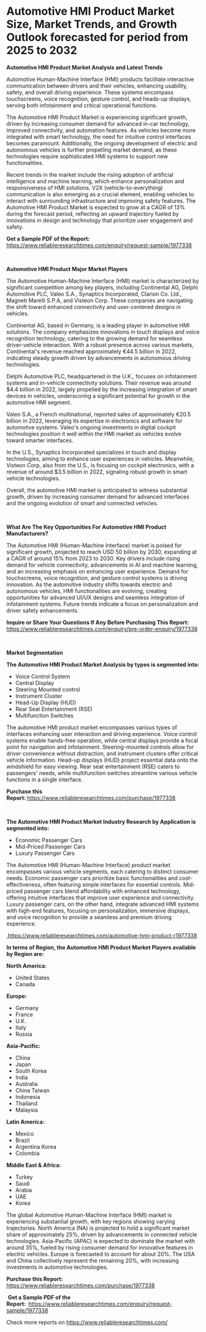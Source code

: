 <p><h1>Automotive HMI Product Market Size, Market Trends, and Growth Outlook forecasted for period from 2025 to 2032</h1></p><p><strong>Automotive HMI Product Market Analysis and Latest Trends</strong></p>
<p><p>Automotive Human-Machine Interface (HMI) products facilitate interactive communication between drivers and their vehicles, enhancing usability, safety, and overall driving experience. These systems encompass touchscreens, voice recognition, gesture control, and heads-up displays, serving both infotainment and critical operational functions. </p><p>The Automotive HMI Product Market is experiencing significant growth, driven by increasing consumer demand for advanced in-car technology, improved connectivity, and automation features. As vehicles become more integrated with smart technology, the need for intuitive control interfaces becomes paramount. Additionally, the ongoing development of electric and autonomous vehicles is further propelling market demand, as these technologies require sophisticated HMI systems to support new functionalities.</p><p>Recent trends in the market include the rising adoption of artificial intelligence and machine learning, which enhance personalization and responsiveness of HMI solutions. V2X (vehicle-to-everything) communication is also emerging as a crucial element, enabling vehicles to interact with surrounding infrastructure and improving safety features. The Automotive HMI Product Market is expected to grow at a CAGR of 13% during the forecast period, reflecting an upward trajectory fueled by innovations in design and technology that prioritize user engagement and safety.</p></p>
<p><strong>Get a Sample PDF of the Report:&nbsp;</strong> <a href="https://www.reliableresearchtimes.com/enquiry/request-sample/1977338?utm_campaign=3313&utm_medium=2&utm_source=Github&utm_content=ia&utm_term=31032025&utm_id=automotive-hmi-product">https://www.reliableresearchtimes.com/enquiry/request-sample/1977338</a></p>
<p>&nbsp;</p>
<p><strong>Automotive HMI Product Major Market Players</strong></p>
<p><p>The Automotive Human-Machine Interface (HMI) market is characterized by significant competition among key players, including Continental AG, Delphi Automotive PLC, Valeo S.A., Synaptics Incorporated, Clarion Co. Ltd., Magneti Marelli S.P.A, and Visteon Corp. These companies are navigating the shift toward enhanced connectivity and user-centered designs in vehicles.</p><p>Continental AG, based in Germany, is a leading player in automotive HMI solutions. The company emphasizes innovations in touch displays and voice recognition technology, catering to the growing demand for seamless driver-vehicle interaction. With a robust presence across various markets, Continental's revenue reached approximately €44.5 billion in 2022, indicating steady growth driven by advancements in autonomous driving technologies.</p><p>Delphi Automotive PLC, headquartered in the U.K., focuses on infotainment systems and in-vehicle connectivity solutions. Their revenue was around $4.4 billion in 2022, largely propelled by the increasing integration of smart devices in vehicles, underscoring a significant potential for growth in the automotive HMI segment.</p><p>Valeo S.A., a French multinational, reported sales of approximately €20.5 billion in 2022, leveraging its expertise in electronics and software for automotive systems. Valeo's ongoing investments in digital cockpit technologies position it well within the HMI market as vehicles evolve toward smarter interfaces.</p><p>In the U.S., Synaptics Incorporated specializes in touch and display technologies, aiming to enhance user experiences in vehicles. Meanwhile, Visteon Corp, also from the U.S., is focusing on cockpit electronics, with a revenue of around $3.5 billion in 2022, signaling robust growth in smart vehicle technologies.</p><p>Overall, the automotive HMI market is anticipated to witness substantial growth, driven by increasing consumer demand for advanced interfaces and the ongoing evolution of smart and connected vehicles.</p></p>
<p>&nbsp;</p>
<p><strong>What Are The Key Opportunities For Automotive HMI Product Manufacturers?</strong></p>
<p><p>The Automotive HMI (Human-Machine Interface) market is poised for significant growth, projected to reach USD 50 billion by 2030, expanding at a CAGR of around 15% from 2023 to 2030. Key drivers include rising demand for vehicle connectivity, advancements in AI and machine learning, and an increasing emphasis on enhancing user experience. Demand for touchscreens, voice recognition, and gesture control systems is driving innovation. As the automotive industry shifts towards electric and autonomous vehicles, HMI functionalities are evolving, creating opportunities for advanced UI/UX designs and seamless integration of infotainment systems. Future trends indicate a focus on personalization and driver safety enhancements.</p></p>
<p><strong>Inquire or Share Your Questions If Any Before Purchasing This Report:</strong> <a href="https://www.reliableresearchtimes.com/enquiry/pre-order-enquiry/1977338?utm_campaign=3313&utm_medium=2&utm_source=Github&utm_content=ia&utm_term=31032025&utm_id=automotive-hmi-product">https://www.reliableresearchtimes.com/enquiry/pre-order-enquiry/1977338</a></p>
<p>&nbsp;</p>
<p><strong>Market Segmentation</strong></p>
<p><strong>The Automotive HMI Product Market Analysis by types is segmented into:</strong></p>
<p><ul><li>Voice Control System</li><li>Central Display</li><li>Steering Mounted control</li><li>Instrument Cluster</li><li>Head-Up Display (HUD)</li><li>Rear Seat Entertainment (RSE)</li><li>Multifunction Switches</li></ul></p>
<p><p>The automotive HMI product market encompasses various types of interfaces enhancing user interaction and driving experience. Voice control systems enable hands-free operation, while central displays provide a focal point for navigation and infotainment. Steering-mounted controls allow for driver convenience without distraction, and instrument clusters offer critical vehicle information. Head-up displays (HUD) project essential data onto the windshield for easy viewing. Rear seat entertainment (RSE) caters to passengers' needs, while multifunction switches streamline various vehicle functions in a single interface.</p></p>
<p><strong>Purchase this Report:&nbsp;</strong><a href="https://www.reliableresearchtimes.com/purchase/1977338?utm_campaign=3313&utm_medium=2&utm_source=Github&utm_content=ia&utm_term=31032025&utm_id=automotive-hmi-product">https://www.reliableresearchtimes.com/purchase/1977338</a></p>
<p>&nbsp;</p>
<p><strong>The Automotive HMI Product Market Industry Research by Application is segmented into:</strong></p>
<p><ul><li>Economic Passenger Cars</li><li>Mid-Priced Passenger Cars</li><li>Luxury Passenger Cars</li></ul></p>
<p><p>The Automotive HMI (Human-Machine Interface) product market encompasses various vehicle segments, each catering to distinct consumer needs. Economic passenger cars prioritize basic functionalities and cost-effectiveness, often featuring simple interfaces for essential controls. Mid-priced passenger cars blend affordability with enhanced technology, offering intuitive interfaces that improve user experience and connectivity. Luxury passenger cars, on the other hand, integrate advanced HMI systems with high-end features, focusing on personalization, immersive displays, and voice recognition to provide a seamless and premium driving experience.</p></p>
<p><a href="https://www.reliableresearchtimes.com/automotive-hmi-product-r1977338?utm_campaign=3313&utm_medium=2&utm_source=Github&utm_content=ia&utm_term=31032025&utm_id=automotive-hmi-product">&nbsp;https://www.reliableresearchtimes.com/automotive-hmi-product-r1977338</a></p>
<p><strong>In terms of Region, the Automotive HMI Product Market Players available by Region are:</strong></p>
<p>
    <p> <strong> North America: </strong>
        <ul>
            <li>United States</li>
            <li>Canada</li>
        </ul>
        </p> 
    <p> <strong> Europe: </strong>
        <ul>
            <li>Germany</li>
            <li>France</li>
            <li>U.K.</li>
            <li>Italy</li>
            <li>Russia</li>
        </ul>
        </p> 
    <p> <strong> Asia-Pacific: </strong>
        <ul>
            <li>China</li>
            <li>Japan</li>
            <li>South Korea</li>
            <li>India</li>
            <li>Australia</li>
            <li>China Taiwan</li>
            <li>Indonesia</li>
            <li>Thailand</li>
            <li>Malaysia</li>
        </ul>
        </p> 
    <p> <strong> Latin America: </strong>
        <ul>
            <li>Mexico</li>
            <li>Brazil</li>
            <li>Argentina Korea</li>
            <li>Colombia</li>
        </ul>
        </p> 
    <p> <strong> Middle East & Africa: </strong>
        <ul>
            <li>Turkey</li>
            <li>Saudi</li>
            <li>Arabia</li>
            <li>UAE</li>
            <li>Korea</li>
        </ul>
    </p>
    </p>
<p><p>The global Automotive Human-Machine Interface (HMI) market is experiencing substantial growth, with key regions showing varying trajectories. North America (NA) is projected to hold a significant market share of approximately 25%, driven by advancements in connected vehicle technologies. Asia-Pacific (APAC) is expected to dominate the market with around 35%, fueled by rising consumer demand for innovative features in electric vehicles. Europe is forecasted to account for about 20%. The USA and China collectively represent the remaining 20%, with increasing investments in automotive technologies.</p></p>
<p><strong>Purchase this Report: </strong><a href="https://www.reliableresearchtimes.com/purchase/1977338?utm_campaign=3313&utm_medium=2&utm_source=Github&utm_content=ia&utm_term=31032025&utm_id=automotive-hmi-product">https://www.reliableresearchtimes.com/purchase/1977338</a></p>
<p>&nbsp;<strong>Get a Sample PDF of the Report:&nbsp;&nbsp;</strong><a href="https://www.reliableresearchtimes.com/enquiry/request-sample/1977338?utm_campaign=3313&utm_medium=2&utm_source=Github&utm_content=ia&utm_term=31032025&utm_id=automotive-hmi-product">https://www.reliableresearchtimes.com/enquiry/request-sample/1977338</a></p>
<p><strong></strong></p>
<p>Check more reports on <a href="https://www.reliableresearchtimes.com/?utm_campaign=3313&utm_medium=2&utm_source=Github&utm_content=ia&utm_term=31032025&utm_id=automotive-hmi-product">https://www.reliableresearchtimes.com/</a></p>